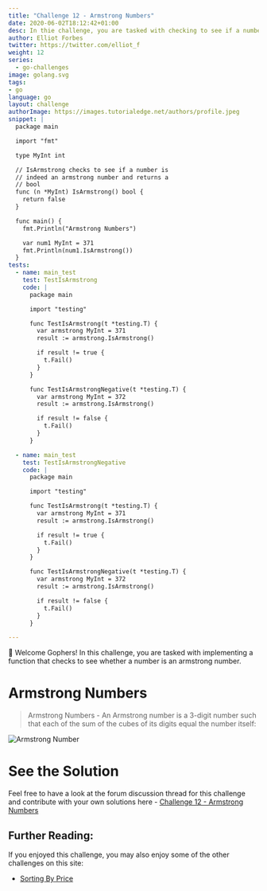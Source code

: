 ```yaml
---
title: "Challenge 12 - Armstrong Numbers"
date: 2020-06-02T18:12:42+01:00
desc: In thie challenge, you are tasked with checking to see if a number is an Armstrong number in Go!
author: Elliot Forbes
twitter: https://twitter.com/elliot_f
weight: 12
series: 
  - go-challenges
image: golang.svg 
tags:
- go
language: go
layout: challenge
authorImage: https://images.tutorialedge.net/authors/profile.jpeg
snippet: |
  package main

  import "fmt"

  type MyInt int

  // IsArmstrong checks to see if a number is
  // indeed an armstrong number and returns a
  // bool
  func (n *MyInt) IsArmstrong() bool {
    return false
  }

  func main() {
    fmt.Println("Armstrong Numbers")

    var num1 MyInt = 371
    fmt.Println(num1.IsArmstrong())
  }
tests:
  - name: main_test
    test: TestIsArmstrong
    code: |
      package main

      import "testing"

      func TestIsArmstrong(t *testing.T) {
        var armstrong MyInt = 371
        result := armstrong.IsArmstrong()

        if result != true {
          t.Fail()
        }
      }

      func TestIsArmstrongNegative(t *testing.T) {
        var armstrong MyInt = 372
        result := armstrong.IsArmstrong()

        if result != false {
          t.Fail()
        }
      }

  - name: main_test
    test: TestIsArmstrongNegative
    code: |
      package main

      import "testing"

      func TestIsArmstrong(t *testing.T) {
        var armstrong MyInt = 371
        result := armstrong.IsArmstrong()

        if result != true {
          t.Fail()
        }
      }

      func TestIsArmstrongNegative(t *testing.T) {
        var armstrong MyInt = 372
        result := armstrong.IsArmstrong()

        if result != false {
          t.Fail()
        }
      }

---
```


👋 Welcome Gophers! In this challenge, you are tasked with implementing a function that checks to see whether a number is an armstrong number.

# Armstrong Numbers

> Armstrong Numbers - An Armstrong number is a 3-digit number such that each of the sum of the cubes of its digits equal the number itself:

![Armstrong Number](https://images.tutorialedge.net/challenges/armstrong.png)

<Quiz question="Can we define a method with a pointer receiver to an int type?" answer="No, if you wish to extend any type that is not local to your package then you will have to define an alias type - type ExtendedType T" correct="B" A="Yes" B="No" C="I Don't Know" />

# See the Solution

Feel free to have a look at the forum discussion thread for this challenge and contribute with your own solutions here - [Challenge 12 - Armstrong Numbers](https://discuss.tutorialedge.net/t/challenge-12-armstrong-numbers/32) 

## Further Reading:

If you enjoyed this challenge, you may also enjoy some of the other challenges on this site:

* [Sorting By Price](/challenges/go/sort-by-price/)